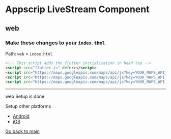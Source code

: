 # Appscrip LiveStream Component

## web

### Make these changes to your `index.thml`

Path: `web` > `index.html`

```html
<!-- This script adds the flutter initialization in head tag -->
<script src="flutter.js" defer></script>
<script src="https://maps.googleapis.com/maps/api/js?key=YOUR_MAPS_API_KEY"></script>
<script src="https://maps.googleapis.com/maps/api/js?key=YOUR_MAPS_API_KEY&libraries=drawing"></script>
<script src="https://maps.googleapis.com/maps/api/js?key=YOUR_MAPS_API_KEY&libraries=drawing,visualization,places"></script>
```

---

web Setup is done

Setup other platforms

- [Android](./README_android.md)
- [iOS](./README_ios.md)

[Go back to main](./README.md)
